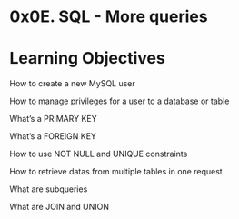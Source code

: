 # 0x0E. SQL - More queries

# Learning Objectives
 
 How to create a new MySQL user

 How to manage privileges for a user to a database or table

 What’s a PRIMARY KEY

 What’s a FOREIGN KEY

 How to use NOT NULL and UNIQUE constraints

 How to retrieve datas from multiple tables in one request

 What are subqueries

 What are JOIN and UNION
